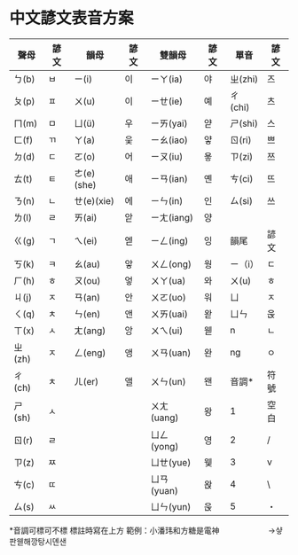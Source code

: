 # 中文諺文表音方案
| 聲母 | 諺文	| 韻母 | 諺文	| 雙韻母	| 諺文 | 單音	| 諺文 |
| --- | --- | --- | --- | --- | --- | --- | --- |
| ㄅ(b) | ㅂ | ㄧ(i) | 이 | ㄧㄚ(ia) | 야 | ㄓ(zhi) | 즈 |
| ㄆ(p) | ㅍ | ㄨ(u) | 이 | ㄧㄝ(ie) | 예 | ㄔ(chi) | 츠 | 
| ㄇ(m) | ㅁ | ㄩ(ü) | 우 | ㄧㄞ(yai) | 얃 | ㄕ(shi) | 스 | 
| ㄈ(f) | ㄲ | ㄚ(a) | 웆 | ㄧㄠ(iao) | 얗 | ㄖ(ri) | 쁘 | 
| ㄉ(d) | ㄷ | ㄛ(o) | 어 | ㄧㄡ(iu) | 욯 | ㄗ(zi) | 쯔 | 
| ㄊ(t) | ㅌ | ㄜ(e)(she) | 애 | ㄧㄢ(ian) | 옌 | ㄘ(ci) | 뜨 | 
| ㄋ(n) | ㄴ | ㄝ(e)(xie) | 에 | ㄧㄣ(in) | 인 | ㄙ(si) | 쓰 | 
| ㄌ(l) | ㄹ | ㄞ(ai) | 앋 | ㄧㄤ(iang) | 양 |  |  |
| ㄍ(g) | ㄱ | ㄟ(ei) | 엗 | ㄧㄥ(ing) | 잉 | 韻尾 | 諺文 | 
| ㄎ(k) | ㅋ | ㄠ(au) | 앟 | ㄨㄥ(ong) | 웡 | ㄧ（i） | ㄷ |
| ㄏ(h) | ㅎ | ㄡ(ou) | 엏 | ㄨㄚ(ua) | 와 | ㄨ(u) | ㅎ |
| ㄐ(j) | ㅈ | ㄢ(an) | 안 | ㄨㄛ(uo) | 워 | ㄩ | ㅈ |
| ㄑ(q) | ㅊ | ㄣ(en) | 앤 | ㄨㄞ(uai) | 왇 | ㄩㄣ | 욵 |
| ㄒ(x) | ㅅ | ㄤ(ang) | 앙 | ㄨㄟ(ui) | 웯 | n | ㄴ |
| ㄓ(zh) | ㅈ | ㄥ(eng) | 앵 | ㄨㄢ(uan) | 완 | ng | ㅇ |
| ㄔ(ch) | ㅊ | ㄦ(er) | 앨 | ㄨㄣ(un) | 왠 | 音調* | 符號 |
| ㄕ(sh) | ㅅ |  |  | ㄨㄤ(uang) | 왕 | 1 | 空白 | 
| ㄖ(r) | ㄹ |  |  | ㄩㄥ(yong) | 영 | 2 | / |
| ㄗ(z) | ㅉ |  |  | ㄩㄝ(yue) | 웾 | 3 | v |
| ㄘ(c) | ㄸ |  |  | ㄩㄢ(yuan) | 왅 | 4 | \ |
| ㄙ(s) | ㅆ |  |  | ㄩㄣ(yun) | 욵 | 5 | ・ |

*音調可標可不標 標註時寫在上方
範例：小潘玮和方糖是電神
　　　　　　→샿판웯해깡탕시뎬샌
